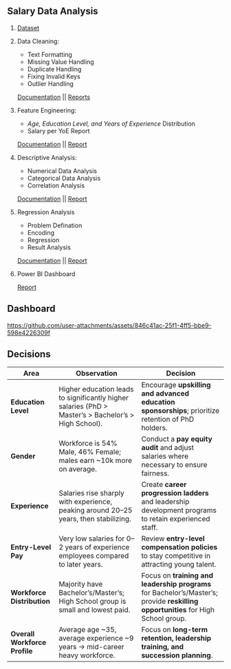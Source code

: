 ## Salary Data Analysis

1. [Dataset](https://github.com/n1sarga/Salary_Data_Analysis/blob/main/Dataset/Salary_Data.xlsx)
2. Data Cleaning:
   <ul>
     <li>Text Formatting</li>
     <li>Missing Value Handling</li>
     <li>Duplicate Handling</li>
     <li>Fixing Invalid Keys</li>
     <li>Outlier Handling</li>
   </ul>
   
   [Documentation](https://github.com/n1sarga/Salary_Data_Analysis/blob/main/Documentation/1.%20Data_Cleaning.md) || [Reports](https://github.com/n1sarga/Salary_Data_Analysis/tree/main/Reports/1.%20Data_Cleaning)
3. Feature Engineering:
   <ul>
     <li><i>Age, Education Level, and Years of Experience</i> Distribution</li>
     <li>Salary per YoE Report</li>
   </ul>
   
   [Documentation](https://github.com/n1sarga/Salary_Data_Analysis/blob/main/Documentation/2.%20Feature_Engineering.md) || [Report](https://github.com/n1sarga/Salary_Data_Analysis/tree/main/Reports/2.%20Feature_Engineering)
4. Descriptive Analysis:
   <ul>
     <li>Numerical Data Analysis</li>
     <li>Categorical Data Analysis</li>
     <li>Correlation Analysis</li>
   </ul>
   
   [Documentation](https://github.com/n1sarga/Salary_Data_Analysis/blob/main/Documentation/3.%20Descriptive_Analysis.md) || [Report](https://github.com/n1sarga/Salary_Data_Analysis/tree/main/Reports/3.%20Descriptive_Analysis)
5. Regression Analysis
   <ul>
     <li>Problem Defination</li>
     <li>Encoding</li>
     <li>Regression</li>
     <li>Result Analysis</li>
   </ul>

   [Documentation](https://github.com/n1sarga/Salary_Data_Analysis/blob/main/Documentation/4.%20Regression_Analysis.md) || [Report](https://github.com/n1sarga/Salary_Data_Analysis/tree/main/Reports/4.%20Regression_Analysis)
6. Power BI Dashboard
   
   [Report](https://github.com/n1sarga/Salary_Data_Analysis/tree/main/Reports/5.%20Power%20BI)
   
## Dashboard
https://github.com/user-attachments/assets/846c41ac-25f1-4ff5-bbe9-598e4226309f

## Decisions

| Area               | Observation | Decision |
|--------------------|-------------|----------|
| **Education Level** | Higher education leads to significantly higher salaries (PhD > Master’s > Bachelor’s > High School). | Encourage **upskilling and advanced education sponsorships**; prioritize retention of PhD holders. |
| **Gender**         | Workforce is 54% Male, 46% Female; males earn ~10k more on average. | Conduct a **pay equity audit** and adjust salaries where necessary to ensure fairness. |
| **Experience**     | Salaries rise sharply with experience, peaking around 20–25 years, then stabilizing. | Create **career progression ladders** and leadership development programs to retain experienced staff. |
| **Entry-Level Pay** | Very low salaries for 0–2 years of experience employees compared to later years. | Review **entry-level compensation policies** to stay competitive in attracting young talent. |
| **Workforce Distribution** | Majority have Bachelor’s/Master’s; High School group is small and lowest paid. | Focus on **training and leadership programs** for Bachelor’s/Master’s; provide **reskilling opportunities** for High School group. |
| **Overall Workforce Profile** | Average age ~35, average experience ~9 years → mid-career heavy workforce. | Focus on **long-term retention, leadership training, and succession planning**. |



